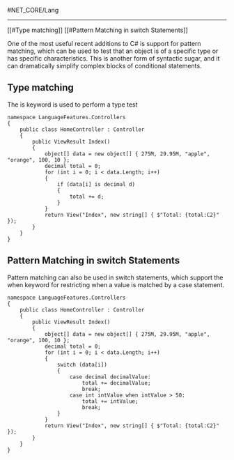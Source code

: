 #NET_CORE/Lang 

---

[[#Type matching]]
[[#Pattern Matching in switch Statements]]

One of the most useful recent additions to C# is support for pattern matching, which can be used to test that
an object is of a specific type or has specific characteristics. This is another form of syntactic sugar, and it can
dramatically simplify complex blocks of conditional statements.

## Type matching

The is keyword is used to perform a type test
```
namespace LanguageFeatures.Controllers 
{
	public class HomeController : Controller 
	{
		public ViewResult Index() 
		{
			object[] data = new object[] { 275M, 29.95M, "apple", "orange", 100, 10 };
			decimal total = 0;
			for (int i = 0; i < data.Length; i++) 
			{
				if (data[i] is decimal d) 
				{
					total += d;
				}
			}
			return View("Index", new string[] { $"Total: {total:C2}" });
		}
	}
}
```

## Pattern Matching in switch Statements

Pattern matching can also be used in switch statements, which support the when keyword for restricting
when a value is matched by a case statement.
```
namespace LanguageFeatures.Controllers 
{
	public class HomeController : Controller 
	{
		public ViewResult Index() 
		{
			object[] data = new object[] { 275M, 29.95M, "apple", "orange", 100, 10 };
			decimal total = 0;
			for (int i = 0; i < data.Length; i++) 
			{
				switch (data[i]) 
				{
					case decimal decimalValue:
						total += decimalValue;
						break;
					case int intValue when intValue > 50:
						total += intValue;
						break;
				}
			}
			return View("Index", new string[] { $"Total: {total:C2}" });
		}
	}
}
```
